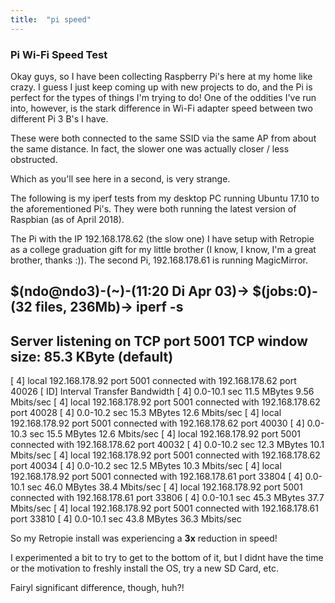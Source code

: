 ```yaml
---
title:  "pi speed"
---
```


### Pi Wi-Fi Speed Test

Okay guys, so I have been collecting Raspberry Pi's here at my home
like crazy. I guess I just keep coming up with new projects to do,
and the Pi is perfect for the types of things I'm trying to do!
One of the oddities I've run into, however, is the stark difference
in Wi-Fi adapter speed between two different Pi 3 B's I have.

These were both connected to the same SSID via the same AP from about
 the same distance. In fact, the slower one was actually closer /
 less obstructed.

 Which as you'll see here in a second, is very strange.

 The following is my iperf tests from my desktop PC running
  Ubuntu 17.10 to the aforementioned Pi's. They were both running
the latest version of Raspbian (as of April 2018).

The Pi with the IP 192.168.178.62 (the slow one) I have setup with
Retropie as a college graduation gift for my little brother
(I know, I know, I'm a great brother, thanks :)). The second Pi,
192.168.178.61 is running MagicMirror.  

  
$(ndo@ndo3)-(~)-(11:20  Di Apr 03)->
$(jobs:0)-(32 files, 236Mb)-> iperf -s
------------------------------------------------------------
Server listening on TCP port 5001
TCP window size: 85.3 KByte (default)
------------------------------------------------------------
[  4] local 192.168.178.92 port 5001 connected with 192.168.178.62 port 40026
[ ID] Interval       Transfer     Bandwidth
[  4]  0.0-10.1 sec  11.5 MBytes  9.56 Mbits/sec
[  4] local 192.168.178.92 port 5001 connected with 192.168.178.62 port 40028
[  4]  0.0-10.2 sec  15.3 MBytes  12.6 Mbits/sec
[  4] local 192.168.178.92 port 5001 connected with 192.168.178.62 port 40030
[  4]  0.0-10.3 sec  15.5 MBytes  12.6 Mbits/sec
[  4] local 192.168.178.92 port 5001 connected with 192.168.178.62 port 40032
[  4]  0.0-10.2 sec  12.3 MBytes  10.1 Mbits/sec
[  4] local 192.168.178.92 port 5001 connected with 192.168.178.62 port 40034
[  4]  0.0-10.2 sec  12.5 MBytes  10.3 Mbits/sec
[  4] local 192.168.178.92 port 5001 connected with 192.168.178.61 port 33804
[  4]  0.0-10.1 sec  46.0 MBytes  38.4 Mbits/sec
[  4] local 192.168.178.92 port 5001 connected with 192.168.178.61 port 33806
[  4]  0.0-10.1 sec  45.3 MBytes  37.7 Mbits/sec
[  4] local 192.168.178.92 port 5001 connected with 192.168.178.61 port 33810
[  4]  0.0-10.1 sec  43.8 MBytes  36.3 Mbits/sec

 

So my Retropie install was experiencing a **3x** reduction in speed!

I experimented a bit to try to get to the bottom of it, but I didnt have the
time or the motivation to freshly install the OS, try a new SD Card, etc.

Fairyl significant difference, though, huh?!
